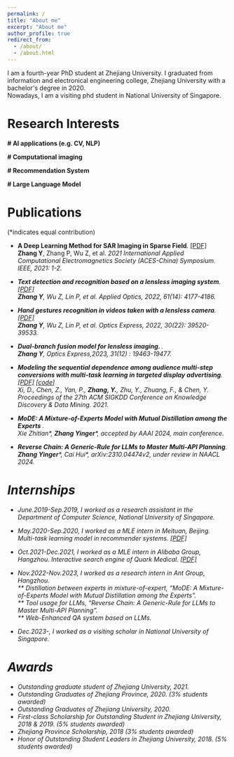 ```yaml
---
permalink: /
title: "About me"
excerpt: "About me"
author_profile: true
redirect_from: 
  - /about/
  - /about.html
---
```


I am a fourth-year PhD student at Zhejiang University. I graduated from information and electronical engineering college, Zhejiang University with a bachelor's degree in 2020.<br>
Nowadays, I am a visiting phd student in National University of Singapore.

Research Interests
======
<b>\# AI applications (e.g. CV, NLP)</b>

<b>\# Computational imaging</b>

<b>\# Recommendation System</b>

<b>\# Large Language Model</b>

Publications
======
(\*indicates equal contribution)
* <b>A Deep Learning Method for SAR Imaging in Sparse Field</b>. [[PDF]](https://ieeexplore.ieee.org/abstract/document/9581539) <br>
<b>Zhang Y</b>, Zhang P, Wu Z, et al. <i>2021 International Applied Computational Electromagnetics Society (ACES-China) Symposium. IEEE, 2021: 1-2<i>.

* <b>Text detection and recognition based on a lensless imaging system</b>. [[PDF]](https://opg.optica.org/ao/abstract.cfm?uri=ao-61-14-4177) <br>
<b>Zhang Y</b>, Wu Z, Lin P, et al. <i>Applied Optics, 2022, 61(14): 4177-4186.<i>

* <b>Hand gestures recognition in videos taken with a lensless camera</b>. [[PDF]](https://opg.optica.org/oe/fulltext.cfm?uri=oe-30-22-39520&id=509832) <br>
<b>Zhang Y</b>, Wu Z, Lin P, et al. <i>Optics Express, 2022, 30(22): 39520-39533.<i>

* <b> Dual-branch fusion model for lensless imaging. </b>. <br> <b>Zhang Y</b>, <i>Optics Express,2023, 31(12) : 19463-19477.<i>
  
* <b>Modeling the sequential dependence among audience multi-step conversions with multi-task learning in targeted display advertising</b>. [[PDF]](https://arxiv.org/abs/2105.08489) [[code]](https://github.com/xidongbo/AITM) <br>
Xi, D., Chen, Z., Yan, P., <b>Zhang, Y.</b>, Zhu, Y., Zhuang, F., & Chen, Y. <i>Proceedings of the 27th ACM SIGKDD Conference on Knowledge Discovery & Data Mining. 2021.<i>

* <b>MoDE: A Mixture-of-Experts Model with Mutual Distillation among the Experts </b>. <br>
Xie Zhitian\*, <b>Zhang Yinger</b>\*, accepted by AAAI 2024, main conference.

* <b>Reverse Chain: A Generic-Rule for LLMs to Master Multi-API Planning</b>. <br>
<b>Zhang Yinger</b>\*, Cai Hui\*,  arXiv:2310.04474v2, under review in NAACL 2024.

Internships
======
* <i>June.2019-Sep.2019</i>, I worked as a research assistant in the Department of Computer Science, National University of Singapore.

* <i>May.2020-Sep.2020</i>, I worked as a MLE intern in Meituan, Beijing.  Multi-task learning model in recommender systems. [[PDF]](https://zhangyingerjelly.github.io/files/intern_meituan/intern_meituan.pdf)

* <i>Oct.2021-Dec.2021</i>, I worked as a MLE intern in Alibaba Group, Hangzhou. Interactive search engine of Quark Medical. [[PDF]](https://zhangyingerjelly.github.io/files/intern_alibaba/intern_ali.pdf)

* <i>Nov.2022-Nov.2023</i>, I worked as a research intern in Ant Group, Hangzhou.<br>
  ** Distillation between experts in mixture-of-expert, “MoDE: A Mixture-of-Experts Model with Mutual Distillation among the Experts”. <br>
  ** Tool usage for LLMs, “Reverse Chain: A Generic-Rule for LLMs to Master Multi-API Planning”.<br>
  ** Web-Enhanced QA system based on LLMs.

* <i>Dec.2023-</i>, I worked as a visiting scholar in National University of Singapore.
  

Awards 
======
* Outstanding graduate student of Zhejiang University, 2021.
* Outstanding Graduates of Zhejiang Province, 2020. (3% students awarded)
* Outstanding Graduates of Zhejiang University, 2020.
* First-class Scholarship for Outstanding Student in Zhejiang University, 2018 & 2019. (5% students awarded)
* Zhejiang Province Scholarship, 2018 (3% students awarded)
* Honor of Outstanding Student Leaders in Zhejiang University, 2018. (5% students awarded)


